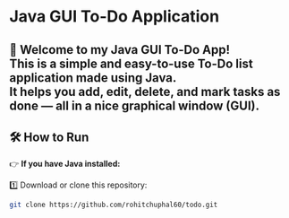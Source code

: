 # Java GUI To-Do Application

👋 **Welcome to my Java GUI To-Do App!**  
This is a simple and easy-to-use To-Do list application made using **Java**.  
It helps you **add**, **edit**, **delete**, and **mark tasks as done** — all in a nice graphical window (GUI).
-----------


## 🛠 How to Run

👉 **If you have Java installed:**  

1️⃣ Download or clone this repository:  
```bash
git clone https://github.com/rohitchuphal60/todo.git
